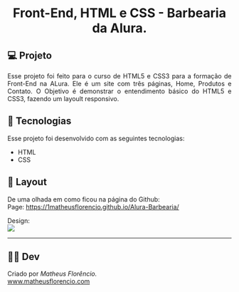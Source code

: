 <h1 align="center">Front-End, HTML e CSS - Barbearia da Alura.</h1>

## 💻 Projeto

<p align="justify">
Esse projeto foi feito para o curso de HTML5 e CSS3 para a formação de Front-End na ALura.
Ele é um site com três páginas, Home, Produtos e Contato.
O Objetivo é demonstrar o entendimento básico do HTML5 e CSS3, fazendo um layoult responsivo. 
</p>

## 🚀 Tecnologias

Esse projeto foi desenvolvido com as seguintes tecnologias:

- HTML
- CSS


## 🔖 Layout

De uma olhada em como ficou na página do Github: <br>
Page: https://1matheusflorencio.github.io/Alura-Barbearia/

Design: <br>
<img src="https://raw.githubusercontent.com/1matheusflorencio/Alura-Barbearia/main/README%20arquivos/screencapture-127-0-0-1-5500-index-html-2021-10-19-07_06_27.png">

---

## 👩‍💻 Dev 

Criado por <em>Matheus Florêncio.</em> <br>
www.matheusflorencio.com
